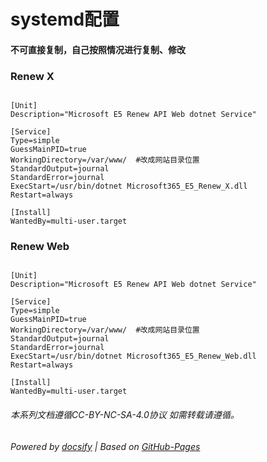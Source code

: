 # systemd配置 

#### 不可直接复制，自己按照情况进行复制、修改

### Renew X

~~~

[Unit]
Description="Microsoft E5 Renew API Web dotnet Service"

[Service]
Type=simple
GuessMainPID=true
WorkingDirectory=/var/www/  #改成网站目录位置
StandardOutput=journal
StandardError=journal
ExecStart=/usr/bin/dotnet Microsoft365_E5_Renew_X.dll
Restart=always

[Install]
WantedBy=multi-user.target

~~~

### Renew Web

~~~

[Unit]
Description="Microsoft E5 Renew API Web dotnet Service"

[Service]
Type=simple
GuessMainPID=true
WorkingDirectory=/var/www/  #改成网站目录位置
StandardOutput=journal
StandardError=journal
ExecStart=/usr/bin/dotnet Microsoft365_E5_Renew_Web.dll
Restart=always

[Install]
WantedBy=multi-user.target

~~~


###### 本系列文档遵循CC-BY-NC-SA-4.0协议 如需转载请遵循。
###### Powered by [docsify](https://docsify.js.org/#/zh-cn/) | Based on [GitHub-Pages](https://github.com/leeskyler-top/Microsoft365-E5Developer-Renew-Web-Docs/)
